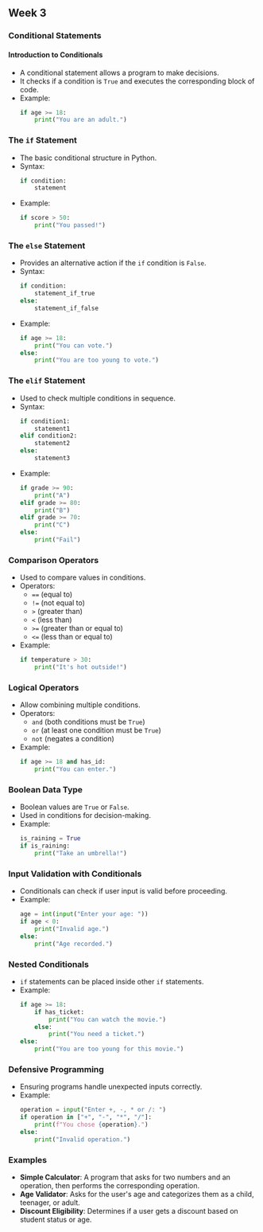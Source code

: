 ## Week 3

### Conditional Statements

#### Introduction to Conditionals

- A conditional statement allows a program to make decisions.
- It checks if a condition is `True` and executes the corresponding block of code.
- Example:
  ```python
  if age >= 18:
      print("You are an adult.")
  ```

### The `if` Statement

- The basic conditional structure in Python.
- Syntax:
  ```python
  if condition:
      statement
  ```
- Example:
  ```python
  if score > 50:
      print("You passed!")
  ```

### The `else` Statement

- Provides an alternative action if the `if` condition is `False`.
- Syntax:
  ```python
  if condition:
      statement_if_true
  else:
      statement_if_false
  ```
- Example:
  ```python
  if age >= 18:
      print("You can vote.")
  else:
      print("You are too young to vote.")
  ```

### The `elif` Statement

- Used to check multiple conditions in sequence.
- Syntax:
  ```python
  if condition1:
      statement1
  elif condition2:
      statement2
  else:
      statement3
  ```
- Example:
  ```python
  if grade >= 90:
      print("A")
  elif grade >= 80:
      print("B")
  elif grade >= 70:
      print("C")
  else:
      print("Fail")
  ```

### Comparison Operators

- Used to compare values in conditions.
- Operators:
  - `==` (equal to)
  - `!=` (not equal to)
  - `>` (greater than)
  - `<` (less than)
  - `>=` (greater than or equal to)
  - `<=` (less than or equal to)
- Example:
  ```python
  if temperature > 30:
      print("It's hot outside!")
  ```

### Logical Operators

- Allow combining multiple conditions.
- Operators:
  - `and` (both conditions must be `True`)
  - `or` (at least one condition must be `True`)
  - `not` (negates a condition)
- Example:
  ```python
  if age >= 18 and has_id:
      print("You can enter.")
  ```

### Boolean Data Type

- Boolean values are `True` or `False`.
- Used in conditions for decision-making.
- Example:
  ```python
  is_raining = True
  if is_raining:
      print("Take an umbrella!")
  ```

### Input Validation with Conditionals

- Conditionals can check if user input is valid before proceeding.
- Example:
  ```python
  age = int(input("Enter your age: "))
  if age < 0:
      print("Invalid age.")
  else:
      print("Age recorded.")
  ```

### Nested Conditionals

- `if` statements can be placed inside other `if` statements.
- Example:
  ```python
  if age >= 18:
      if has_ticket:
          print("You can watch the movie.")
      else:
          print("You need a ticket.")
  else:
      print("You are too young for this movie.")
  ```

### Defensive Programming

- Ensuring programs handle unexpected inputs correctly.
- Example:
  ```python
  operation = input("Enter +, -, * or /: ")
  if operation in ["+", "-", "*", "/"]:
      print(f"You chose {operation}.")
  else:
      print("Invalid operation.")
  ```

### Examples

- **Simple Calculator**: A program that asks for two numbers and an operation, then performs the corresponding operation.
- **Age Validator**: Asks for the user's age and categorizes them as a child, teenager, or adult.
- **Discount Eligibility**: Determines if a user gets a discount based on student status or age.